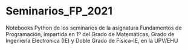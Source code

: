# Seminarios_FP_2021
Notebooks Python de los seminarios de la asignatura Fundamentos de Programación, impartida en 1º del Grado de Matemáticas, Grado de Ingeniería Electrónica (IE) y Doble Grado de Física-IE, en la UPV/EHU
